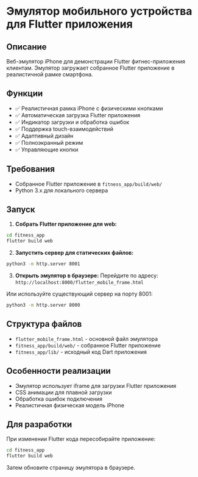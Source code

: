 # Эмулятор мобильного устройства для Flutter приложения

## Описание
Веб-эмулятор iPhone для демонстрации Flutter фитнес-приложения клиентам. Эмулятор загружает собранное Flutter приложение в реалистичной рамке смартфона.

## Функции
- ✅ Реалистичная рамка iPhone с физическими кнопками
- ✅ Автоматическая загрузка Flutter приложения
- ✅ Индикатор загрузки и обработка ошибок
- ✅ Поддержка touch-взаимодействий
- ✅ Адаптивный дизайн
- ✅ Полноэкранный режим
- ✅ Управляющие кнопки

## Требования
- Собранное Flutter приложение в `fitness_app/build/web/`
- Python 3.x для локального сервера

## Запуск

1. **Собрать Flutter приложение для web:**
```bash
cd fitness_app
flutter build web
```

2. **Запустить сервер для статических файлов:**
```bash
python3 -m http.server 8001
```

3. **Открыть эмулятор в браузере:**
Перейдите по адресу: `http://localhost:8000/flutter_mobile_frame.html`

Или используйте существующий сервер на порту 8001:
```bash
python3 -m http.server 8000
```

## Структура файлов
- `flutter_mobile_frame.html` - основной файл эмулятора
- `fitness_app/build/web/` - собранное Flutter приложение
- `fitness_app/lib/` - исходный код Dart приложения

## Особенности реализации
- Эмулятор использует iframe для загрузки Flutter приложения
- CSS анимации для плавной загрузки
- Обработка ошибок подключения
- Реалистичная физическая модель iPhone

## Для разработки
При изменении Flutter кода пересобирайте приложение:
```bash
cd fitness_app
flutter build web
```

Затем обновите страницу эмулятора в браузере.